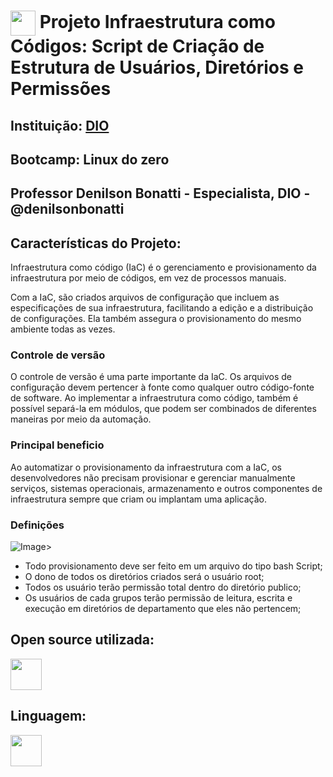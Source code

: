 <h1>
    <a href="https://www.dio.me/">
     <img align="center" width="40px" src="https://hermes.digitalinnovation.one/assets/diome/logo-minimized.png"></a>
    <span> Projeto Infraestrutura como Códigos: Script de Criação de Estrutura de Usuários, Diretórios e Permissões
</h1>

## Instituição: [DIO](https://web.dio.me/home)

## Bootcamp: Linux do zero

## Professor Denilson Bonatti - Especialista, DIO - @denilsonbonatti

## Características do Projeto:

Infraestrutura como código (IaC) é o gerenciamento e provisionamento da infraestrutura por meio de códigos, em vez de processos manuais.

Com a IaC, são criados arquivos de configuração que incluem as especificações de sua infraestrutura, facilitando a edição e a distribuição de configurações. Ela também assegura o provisionamento do mesmo ambiente todas as vezes.

### Controle de versão

O controle de versão é uma parte importante da IaC. Os arquivos de configuração devem pertencer à fonte como qualquer outro código-fonte de software. Ao implementar a infraestrutura como código, também é possível separá-la em módulos, que podem ser combinados de diferentes maneiras por meio da automação.

### Principal beneficio

Ao automatizar o provisionamento da infraestrutura com a  IaC, os desenvolvedores não precisam provisionar e gerenciar manualmente serviços, sistemas operacionais, armazenamento e outros componentes de infraestrutura sempre que criam ou implantam uma aplicação.

### Definições
![Image](https://github.com/user-attachments/assets/ae5f9e20-3df5-4c1a-948b-089faf91163c)>

- Todo provisionamento deve ser feito em um arquivo do tipo bash Script;
- O dono de todos os diretórios criados será o usuário root;
- Todos os usuário terão permissão total dentro do diretório publico;
- Os usuários de cada grupos terão permissão de leitura, escrita e execução em diretórios de departamento que eles não pertencem;

## Open source utilizada:
<img width="50" height="50" src="https://cdn.jsdelivr.net/gh/devicons/devicon/icons/ubuntu/ubuntu-plain-wordmark.svg">

## Linguagem:
<img width="50" height="50" src="https://cdn.jsdelivr.net/gh/devicons/devicon/icons/linux/linux-original.svg"/>
